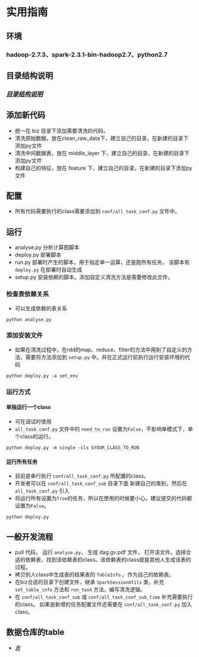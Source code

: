 # 实用指南

## 环境
### hadoop-2.7.3、spark-2.3.1-bin-hadoop2.7、python2.7

## 目录结构说明
###  _[目录结构说明](./tree_proj.MD)_

## 添加新代码
- 统一在 biz 目录下添加需要清洗的代码。
- 清洗原始数据，放在clean_raw_data下，建立自己的目录，在新建的目录下添加py文件
- 清洗中间数据表，放在 middle_layer 下，建立自己的目录，在新建的目录下添加py文件
- 构建自己的特征，放在 feature 下，建立自己的目录，在新建的目录下添加py文件

## 配置
- 所有代码需要执行的class需要添加到 `conf/all_task_conf.py` 文件中。

## 运行
- analyse.py 分析计算图脚本
- deploy.py 部署脚本
- run.py  部署时产生的脚本，用于指定单一运算，还是跑所有任务， 该脚本有 `deploy.py` 在部署时自动生成
- setup.py 安装依赖的脚本。添加自定义清洗方法是需要修改此文件。

### 检查表依赖关系
- 可以生成依赖的表关系
```
python analyse.py
```

### 添加安装文件
- 如果在清洗过程中，在rdd的map、reduce、filter的方法中用到了自定义的方法，需要将方法添加到 `setup.py` 中。并在正式运行前执行运行安装环境的代码
```
python deploy.py -a set_env
```

### 运行方式
#### 单独运行一个class
- 可在调试时使用
- `all_task_conf.py` 文件中的 `need_to_run` 设置为`False`，不影响单模式下，单个class的运行。
```
python deploy.py -m single -cls $YOUR_CLASS_TO_RUN
```

#### 运行所有任务
- 目前是串行执行 `conf/all_task_conf.py` 所配置的class。
- 开发者可以在 `conf/all_task_conf_sub` 目录下面 新建自己的类别，然后在 `all_task_conf.py` 引入
- 将运行所有设置为`True`的任务，所以在使用的时候要小心。建议提交的代码都设置为`False`。
```
python deploy.py
```

## 一般开发流程
- pull 代码， 运行 `analyse.py`， 生成 dag.gv.pdf 文件， 打开该文件。选择合适的依赖表，找到该依赖表的class。该依赖表的class就是其他人生成该表的过程。
- 拷贝别人class中生成表的结果表的 `TableInfo` 。作为自己的依赖表。
- 在biz合适的目录下创建文件，继承 `SparkSessionUtils` 类，补充 `set_table_info` 方法和 `run_task` 方法，编写清洗逻辑。
- 在 `conf/all_task_conf_sub` 或 `conf/all_task_conf_sub_time` 补充需要执行的class。 如果是新增的任务配置文件还需要在 `conf/all_task_conf.py` 加入class。



## 数据仓库的table
- _[表](./tableInfo.MD)_
